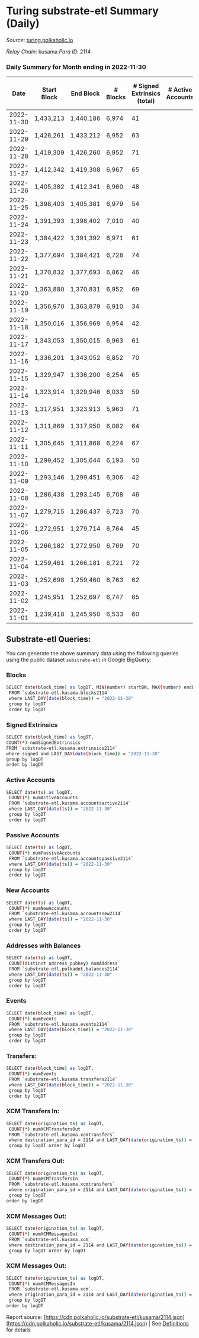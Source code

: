 # Turing substrate-etl Summary (Daily)

_Source_: [turing.polkaholic.io](https://turing.polkaholic.io)

*Relay Chain*: kusama
*Para ID*: 2114



### Daily Summary for Month ending in 2022-11-30


| Date | Start Block | End Block | # Blocks | # Signed Extrinsics (total) | # Active Accounts | # Passive | # New | # Addresses with Balances | # Events | # Transfers | # XCM Transfers In | # XCM Transfers Out | # XCM In | # XCM Out | Issues | 
| ---- | ----------- | --------- | -------- | --------------------------- | ----------------- | --------- | ----- | ------------------------- | -------- | ----------- | ------------------ | ------------------- | -------- | --------- | ------ |
| 2022-11-30 | 1,433,213 | 1,440,186 | 6,974 | 41 |  |  |  | 1,694 | 36,979 | 5  | 1  | 3  |  |  |  |
| 2022-11-29 | 1,426,261 | 1,433,212 | 6,952 | 63 |  |  |  |  | 39,101 | 13  | 3  | 7  |  |  |  |
| 2022-11-28 | 1,419,309 | 1,426,260 | 6,952 | 71 |  |  |  | 1,694 | 38,647 | 9  | 1  | 4  |  |  |  |
| 2022-11-27 | 1,412,342 | 1,419,308 | 6,967 | 65 |  |  |  | 1,694 | 36,641 | 11  | 2  | 5  |  |  |  |
| 2022-11-26 | 1,405,382 | 1,412,341 | 6,960 | 48 |  |  |  | 1,694 | 38,476 | 12  |   | 3  |  |  |  |
| 2022-11-25 | 1,398,403 | 1,405,381 | 6,979 | 54 |  |  |  | 1,693 | 36,521 | 13  | 2  | 6  |  |  |  |
| 2022-11-24 | 1,391,393 | 1,398,402 | 7,010 | 40 |  |  |  | 1,693 | 38,458 | 7  |   | 3  |  |  |  |
| 2022-11-23 | 1,384,422 | 1,391,392 | 6,971 | 61 |  |  |  |  | 38,485 | 7  | 6  | 4  |  |  |  |
| 2022-11-22 | 1,377,694 | 1,384,421 | 6,728 | 74 |  |  |  |  | 35,598 | 12  | 4  | 7  |  |  |  |
| 2022-11-21 | 1,370,832 | 1,377,693 | 6,862 | 46 |  |  |  | 1,691 | 35,960 | 6  | 2  | 2  |  |  |  |
| 2022-11-20 | 1,363,880 | 1,370,831 | 6,952 | 69 |  |  |  | 1,689 | 38,357 | 11  | 2  | 3  |  |  |  |
| 2022-11-19 | 1,356,970 | 1,363,879 | 6,910 | 34 |  |  |  | 1,689 | 36,176 | 5  |   | 2  |  |  |  |
| 2022-11-18 | 1,350,016 | 1,356,969 | 6,954 | 42 |  |  |  |  | 38,146 | 2  | 2  |   |  |  |  |
| 2022-11-17 | 1,343,053 | 1,350,015 | 6,963 | 61 |  |  |  |  | 38,356 | 15  | 2  | 6  |  |  |  |
| 2022-11-16 | 1,336,201 | 1,343,052 | 6,852 | 70 |  |  |  |  | 35,310 | 9  |   | 4  |  |  |  |
| 2022-11-15 | 1,329,947 | 1,336,200 | 6,254 | 65 |  |  |  |  | 31,421 | 12  | 3  | 5  |  |  |  |
| 2022-11-14 | 1,323,914 | 1,329,946 | 6,033 | 59 |  |  |  |  | 30,218 | 5  | 3  | 4  |  |  |  |
| 2022-11-13 | 1,317,951 | 1,323,913 | 5,963 | 71 |  |  |  |  | 28,267 | 14  | 3  | 6  |  |  |  |
| 2022-11-12 | 1,311,869 | 1,317,950 | 6,082 | 64 |  |  |  | 1,685 | 30,719 | 4  | 3  | 2  |  |  |  |
| 2022-11-11 | 1,305,645 | 1,311,868 | 6,224 | 67 |  |  |  |  | 30,168 | 15  | 5  | 8  |  |  |  |
| 2022-11-10 | 1,299,452 | 1,305,644 | 6,193 | 50 |  |  |  |  | 29,893 | 11  | 5  | 7  |  |  |  |
| 2022-11-09 | 1,293,146 | 1,299,451 | 6,306 | 42 |  |  |  | 1,683 | 32,833 | 12  | 2  | 6  |  |  |  |
| 2022-11-08 | 1,286,438 | 1,293,145 | 6,708 | 46 |  |  |  |  | 35,002 | 5  | 2  | 4  |  |  |  |
| 2022-11-07 | 1,279,715 | 1,286,437 | 6,723 | 70 |  |  |  |  | 35,152 | 17  | 3  | 6  |  |  |  |
| 2022-11-06 | 1,272,951 | 1,279,714 | 6,764 | 45 |  |  |  | 1,683 | 36,000 | 4  | 2  | 2  |  |  |  |
| 2022-11-05 | 1,266,182 | 1,272,950 | 6,769 | 70 |  |  |  | 1,683 | 35,896 | 17  | 4  | 8  |  |  |  |
| 2022-11-04 | 1,259,461 | 1,266,181 | 6,721 | 72 |  |  |  |  | 34,925 | 16  | 3  | 8  |  |  |  |
| 2022-11-03 | 1,252,698 | 1,259,460 | 6,763 | 62 |  |  |  | 1,677 | 34,806 | 13  | 4 ($2.87) | 6  |  |  |  |
| 2022-11-02 | 1,245,951 | 1,252,697 | 6,747 | 65 |  |  |  | 1,674 | 35,603 | 11  | 5  | 3  |  |  |  |
| 2022-11-01 | 1,239,418 | 1,245,950 | 6,533 | 60 |  |  |  | 1,673 | 32,613 | 13  |   | 5  |  |  |  |

## Substrate-etl Queries:
You can generate the above summary data using the following queries using the public dataset `substrate-etl` in Google BigQuery:

### Blocks
```bash
SELECT date(block_time) as logDT, MIN(number) startBN, MAX(number) endBN, COUNT(*) numBlocks 
 FROM `substrate-etl.kusama.blocks2114`  
 where LAST_DAY(date(block_time)) = "2022-11-30" 
 group by logDT 
 order by logDT
```

### Signed Extrinsics
```bash
SELECT date(block_time) as logDT, 
COUNT(*) numSignedExtrinsics 
FROM `substrate-etl.kusama.extrinsics2114`  
where signed and LAST_DAY(date(block_time)) = "2022-11-30" 
group by logDT 
order by logDT
```

### Active Accounts
```bash
SELECT date(ts) as logDT, 
 COUNT(*) numActiveAccounts 
 FROM `substrate-etl.kusama.accountsactive2114` 
 where LAST_DAY(date(ts)) = "2022-11-30" 
 group by logDT 
 order by logDT
```

### Passive Accounts
```bash
SELECT date(ts) as logDT, 
 COUNT(*) numPassiveAccounts 
 FROM `substrate-etl.kusama.accountspassive2114` 
 where LAST_DAY(date(ts)) = "2022-11-30" 
 group by logDT 
 order by logDT
```

### New Accounts
```bash
SELECT date(ts) as logDT, 
 COUNT(*) numNewAccounts 
 FROM `substrate-etl.kusama.accountsnew2114` 
 where LAST_DAY(date(ts)) = "2022-11-30" 
 group by logDT
 order by logDT
```

### Addresses with Balances
```bash
SELECT date(ts) as logDT,
 COUNT(distinct address_pubkey) numAddress 
 FROM `substrate-etl.polkadot.balances2114` 
 where LAST_DAY(date(ts)) = "2022-11-30" 
 group by logDT 
 order by logDT
```

### Events
```bash
SELECT date(block_time) as logDT, 
 COUNT(*) numEvents 
 FROM `substrate-etl.kusama.events2114` 
 where LAST_DAY(date(block_time)) = "2022-11-30" 
 group by logDT 
 order by logDT
```

### Transfers:
```bash
SELECT date(block_time) as logDT, 
 COUNT(*) numEvents 
 FROM `substrate-etl.kusama.transfers2114` 
 where LAST_DAY(date(block_time)) = "2022-11-30" 
 group by logDT 
 order by logDT
```

### XCM Transfers In:
```bash
SELECT date(origination_ts) as logDT, 
 COUNT(*) numXCMTransfersOut 
 FROM `substrate-etl.kusama.xcmtransfers` 
 where destination_para_id = 2114 and LAST_DAY(date(origination_ts)) = "2022-11-30" 
 group by logDT order by logDT
```

### XCM Transfers Out:
```bash
SELECT date(origination_ts) as logDT, 
 COUNT(*) numXCMTransfersIn 
 FROM `substrate-etl.kusama.xcmtransfers` 
 where origination_para_id = 2114 and LAST_DAY(date(origination_ts)) = "2022-11-30" 
 group by logDT 
order by logDT
```

### XCM Messages Out:
```bash
SELECT date(origination_ts) as logDT, 
 COUNT(*) numXCMMessagesOut 
 FROM `substrate-etl.kusama.xcm` 
 where destination_para_id = 2114 and LAST_DAY(date(origination_ts)) = "2022-11-30" 
 group by logDT order by logDT
```

### XCM Messages Out:
```bash
SELECT date(origination_ts) as logDT, 
 COUNT(*) numXCMMessagesIn 
 FROM `substrate-etl.kusama.xcm` 
 where origination_para_id = 2114 and LAST_DAY(date(origination_ts)) = "2022-11-30" 
 group by logDT 
order by logDT
```


Report source: [https://cdn.polkaholic.io/substrate-etl/kusama/2114.json](https://cdn.polkaholic.io/substrate-etl/kusama/2114.json) | See [Definitions](/DEFINITIONS.md) for details
